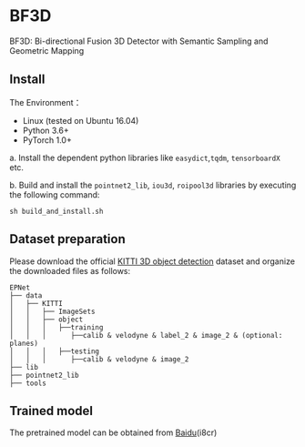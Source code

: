 # BF3D
BF3D: Bi-directional Fusion 3D Detector with Semantic Sampling and
Geometric Mapping
## Install
The Environment：
* Linux (tested on Ubuntu 16.04)
* Python 3.6+
* PyTorch 1.0+

a. Install the dependent python libraries like `easydict`,`tqdm`, `tensorboardX ` etc.

b. Build and install the `pointnet2_lib`, `iou3d`, `roipool3d` libraries by executing the following command:
```shell
sh build_and_install.sh
```

## Dataset preparation
Please download the official [KITTI 3D object detection](http://www.cvlibs.net/datasets/kitti/eval_object.php?obj_benchmark=3d) dataset and organize the downloaded files as follows: 
```
EPNet
├── data
│   ├── KITTI
│   │   ├── ImageSets
│   │   ├── object
│   │   │   ├──training
│   │   │      ├──calib & velodyne & label_2 & image_2 & (optional: planes)
│   │   │   ├──testing
│   │   │      ├──calib & velodyne & image_2
├── lib
├── pointnet2_lib
├── tools
```
## Trained model
The pretrained model can be obtained from [Baidu](https://pan.baidu.com/s/1RQznrCOimCpPUjPGOwgC9Q)(i8cr)
